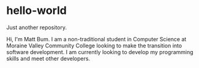 # hello-world
Just another repository.

Hi, I'm Matt Bum. I am a non-traditional student in Computer Science at Moraine Valley Community College looking to make the transition into software development. I am currently looking to develop my programming skills and meet other developers.
